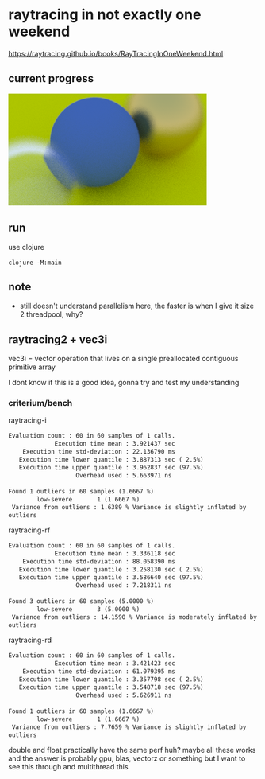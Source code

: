 # raytracing in not exactly one weekend

https://raytracing.github.io/books/RayTracingInOneWeekend.html

## current progress

![raytraced scene](scene.png)

## run

use clojure

```
clojure -M:main
```


## note

- still doesn't understand parallelism here, the faster is when I give it size 2 threadpool, why?


## raytracing2 + vec3i

vec3i = vector operation that lives on a single preallocated contiguous primitive array

I dont know if this is a good idea, gonna try and test my understanding

### criterium/bench

raytracing-i
```
Evaluation count : 60 in 60 samples of 1 calls.
             Execution time mean : 3.921437 sec
    Execution time std-deviation : 22.136790 ms
   Execution time lower quantile : 3.887313 sec ( 2.5%)
   Execution time upper quantile : 3.962837 sec (97.5%)
                   Overhead used : 5.663971 ns

Found 1 outliers in 60 samples (1.6667 %)
        low-severe       1 (1.6667 %)
 Variance from outliers : 1.6389 % Variance is slightly inflated by outliers
```

raytracing-rf
```
Evaluation count : 60 in 60 samples of 1 calls.
             Execution time mean : 3.336118 sec
    Execution time std-deviation : 88.058390 ms
   Execution time lower quantile : 3.258130 sec ( 2.5%)
   Execution time upper quantile : 3.586640 sec (97.5%)
                   Overhead used : 7.218311 ns

Found 3 outliers in 60 samples (5.0000 %)
        low-severe       3 (5.0000 %)
 Variance from outliers : 14.1590 % Variance is moderately inflated by outliers
```

raytracing-rd
```
Evaluation count : 60 in 60 samples of 1 calls.
             Execution time mean : 3.421423 sec
    Execution time std-deviation : 61.079395 ms
   Execution time lower quantile : 3.357798 sec ( 2.5%)
   Execution time upper quantile : 3.548718 sec (97.5%)
                   Overhead used : 5.626911 ns

Found 1 outliers in 60 samples (1.6667 %)
        low-severe       1 (1.6667 %)
 Variance from outliers : 7.7659 % Variance is slightly inflated by outliers
```

double and float practically have the same perf huh?
maybe all these works and the answer is probably gpu, blas, vectorz or something
but I want to see this through
and multithread this

